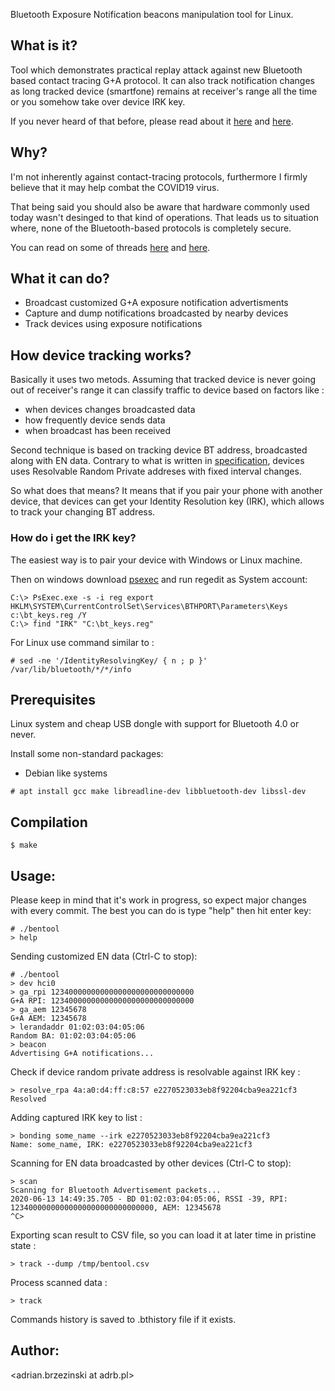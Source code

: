 
Bluetooth Exposure Notification beacons manipulation tool for Linux.

## What is it?

Tool which demonstrates practical replay attack against new Bluetooth based
contact tracing G+A protocol. It can also track notification changes as long
tracked device (smartfone) remains at receiver's range all the time or
you somehow take over device IRK key.

If you never heard of that before, please read about it [here](https://github.com/DP-3T/documents/blob/master/DP3T%20-%20Simplified%20Three%20Page%20Brief.pdf) and [here](https://www.apple.com/covid19/contacttracing/).

## Why?

I'm not inherently against contact-tracing protocols, furthermore I firmly
believe that it may help combat the COVID19 virus.

That being said you should also be aware that hardware commonly used today
wasn't desinged to that kind of operations. That leads us to situation where,
none of the Bluetooth-based protocols is completely secure.

You can read on some of threads [here](https://www.eff.org/deeplinks/2020/04/apple-and-googles-covid-19-exposure-notification-api-questions-and-answers) and [here](https://eprint.iacr.org/2020/399.pdf).

## What it can do?

- Broadcast customized G+A exposure notification advertisments
- Capture and dump notifications broadcasted by nearby devices
- Track devices using exposure notifications

## How device tracking works?

Basically it uses two metods. Assuming that tracked device is never going
out of receiver's range it can classify traffic to device based on factors like :

  - when devices changes broadcasted data
  - how frequently device sends data
  - when broadcast has been received

Second technique is based on tracking device BT address, broadcasted along with
EN data. Contrary to what is written in [specification](https://covid19-static.cdn-apple.com/applications/covid19/current/static/contact-tracing/pdf/ExposureNotification-BluetoothSpecificationv1.2.pdf), devices uses Resolvable Random Private addreses with fixed interval changes.

So what does that means? It means that if you pair your phone with another device,
that devices can get your Identity Resolution key (IRK), which allows to track
your changing BT address.

### How do i get the IRK key?

The easiest way is to pair your device with Windows or Linux machine.

Then on windows download [psexec](https://docs.microsoft.com/en-us/sysinternals/downloads/psexec) and run regedit as System account:

```
C:\> PsExec.exe -s -i reg export HKLM\SYSTEM\CurrentControlSet\Services\BTHPORT\Parameters\Keys c:\bt_keys.reg /Y
C:\> find "IRK" "C:\bt_keys.reg"
```

For Linux use command similar to :

```
# sed -ne '/IdentityResolvingKey/ { n ; p }' /var/lib/bluetooth/*/*/info
```

## Prerequisites

Linux system and cheap USB dongle with support for Bluetooth 4.0 or never.

Install some non-standard packages:

  - Debian like systems
```
# apt install gcc make libreadline-dev libbluetooth-dev libssl-dev
```

## Compilation

```
$ make
```

## Usage:

Please keep in mind that it's work in progress, so expect major changes
with every commit. The best you can do is type "help" then hit enter key:

```
# ./bentool
> help
```

Sending customized EN data (Ctrl-C to stop):

```
# ./bentool
> dev hci0
> ga_rpi 12340000000000000000000000000000
G+A RPI: 12340000000000000000000000000000
> ga_aem 12345678
G+A AEM: 12345678
> lerandaddr 01:02:03:04:05:06
Random BA: 01:02:03:04:05:06
> beacon
Advertising G+A notifications...
```

Check if device random private address is resolvable against IRK key :

```
> resolve_rpa 4a:a0:d4:ff:c8:57 e2270523033eb8f92204cba9ea221cf3
Resolved
```

Adding captured IRK key to list :

```
> bonding some_name --irk e2270523033eb8f92204cba9ea221cf3
Name: some_name, IRK: e2270523033eb8f92204cba9ea221cf3
```

Scanning for EN data broadcasted by other devices (Ctrl-C to stop):

```
> scan
Scanning for Bluetooth Advertisement packets...
2020-06-13 14:49:35.705 - BD 01:02:03:04:05:06, RSSI -39, RPI: 12340000000000000000000000000000, AEM: 12345678
^C> 
```

Exporting scan result to CSV file, so you can load it at later time in pristine state :

```
> track --dump /tmp/bentool.csv
```

Process scanned data :

```
> track
```

Commands history is saved to .bthistory file if it exists.

## Author:
<adrian.brzezinski at adrb.pl>
